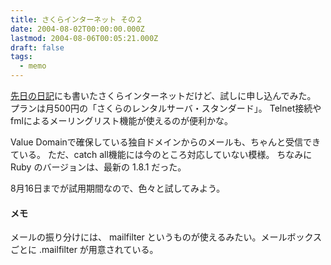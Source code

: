 ```yaml
---
title: さくらインターネット その２
date: 2004-08-02T00:00:00.000Z
lastmod: 2004-08-06T00:05:21.000Z
draft: false
tags:
  - memo
---
```


[先日の日記](/posts/20040719/p01)にも書いたさくらインターネットだけど、試しに申し込んでみた。 プランは月500円の「さくらのレンタルサーバ・スタンダード」。 Telnet接続やfmlによるメーリングリスト機能が使えるのが便利かな。

Value Domainで確保している独自ドメインからのメールも、ちゃんと受信できている。 ただ、catch all機能には今のところ対応していない模様。 ちなみに Ruby のバージョンは、最新の 1.8.1 だった。

8月16日までが試用期間なので、色々と試してみよう。

#### メモ

メールの振り分けには、 mailfilter というものが使えるみたい。メールボックスごとに .mailfilter が用意されている。
